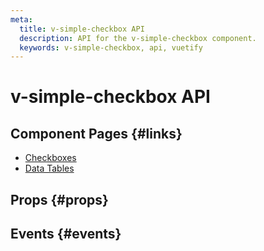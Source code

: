 ```yaml
---
meta:
  title: v-simple-checkbox API
  description: API for the v-simple-checkbox component.
  keywords: v-simple-checkbox, api, vuetify
---
```


# v-simple-checkbox API

<entry-ad />

## Component Pages {#links}

- [Checkboxes](components/checkboxes)
- [Data Tables](components/data-tables)

## Props {#props}

<api-section name="v-simple-checkbox" section="props" />

## Events {#events}

<api-section name="v-simple-checkbox" section="events" />

<backmatter />
